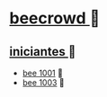 # <a href="https://www.beecrowd.com.br/"> beecrowd </a> 🐝
## <a href="https://www.beecrowd.com.br/judge/pt/problems/index/1"> iniciantes </a> 🐝
- <a href="https://github.com/leticiagheno/bee-crowd/tree/main/Iniciantes/bee%201001"> bee 1001</a> 🐝 
- <a href="https://github.com/leticiagheno/bee-crowd/tree/main/Iniciantes/bee%201003"> bee 1003</a> 🐝 
 